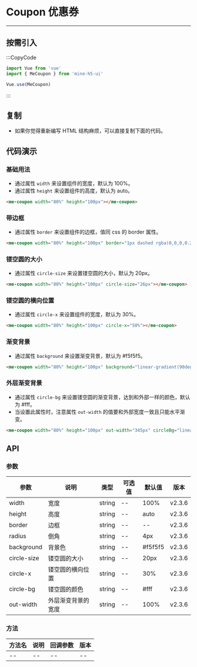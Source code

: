 # Coupon 优惠券

---

## 按需引入

:::CopyCode

```js
import Vue from 'vue'
import { MeCoupon } from 'mine-h5-ui'

Vue.use(MeCoupon)
```

:::

## 复制

- 如果你觉得重新编写 HTML 结构麻烦，可以直接复制下面的代码。

## 代码演示

### 基础用法

- 通过属性 `width` 来设置组件的宽度，默认为 100%。
- 通过属性 `height` 来设置组件的高度，默认为 auto。

```html
<me-coupon width="80%" height="100px"></me-coupon>
```

### 带边框

- 通过属性 `border` 来设置组件的边框，值同 css 的 border 属性。

```html
<me-coupon width="80%" height="100px" border="1px dashed rgba(0,0,0,0.2)"></me-coupon>
```

### 镂空圆的大小

- 通过属性 `circle-size` 来设置镂空圆的大小，默认为 20px。

```html
<me-coupon width="80%" height="100px" circle-size="26px"></me-coupon>
```

### 镂空圆的横向位置

- 通过属性 `circle-x` 来设置组件的宽度，默认为 30%。

```html
<me-coupon width="80%" height="100px" circle-x="50%"></me-coupon>
```

### 渐变背景

- 通过属性 `background` 来设置渐变背景，默认为 #f5f5f5。

```html
<me-coupon width="80%" height="100px" background="linear-gradient(90deg, #FF8536, #FF435E)"></me-coupon>
```

### 外层渐变背景

- 通过属性 `circle-bg` 来设置镂空圆的渐变背景，达到和外部一样的颜色，默认为 #fff。
- 当设置此属性时，注意属性 `out-width` 的值要和外部宽度一致且只能水平渐变。

```html
<me-coupon width="80%" height="100px" out-width="345px" circleBg="linear-gradient(-45deg, #FF8536, #f56c6c)"></me-coupon>
```

## API

### 参数

| 参数        | 说明               | 类型   | 可选值 | 默认值  | 版本   |
| ----------- | ------------------ | ------ | ------ | ------- | ------ |
| width       | 宽度               | string | --     | 100%    | v2.3.6 |
| height      | 高度               | string | --     | auto    | v2.3.6 |
| border      | 边框               | string | --     | --      | v2.3.6 |
| radius      | 倒角               | string | --     | 4px     | v2.3.6 |
| background  | 背景色             | string | --     | #f5f5f5 | v2.3.6 |
| circle-size | 镂空圆的大小       | string | --     | 20px    | v2.3.6 |
| circle-x    | 镂空圆的横向位置   | string | --     | 30%     | v2.3.6 |
| circle-bg   | 镂空圆的颜色       | string | --     | #fff    | v2.3.6 |
| out-width   | 外层渐变背景的宽度 | string | --     | 100%    | v2.3.6 |

### 方法

| 方法名 | 说明 | 回调参数 | 版本 |
| ------ | ---- | -------- | ---- |
| --     | --   | --       | --   |
